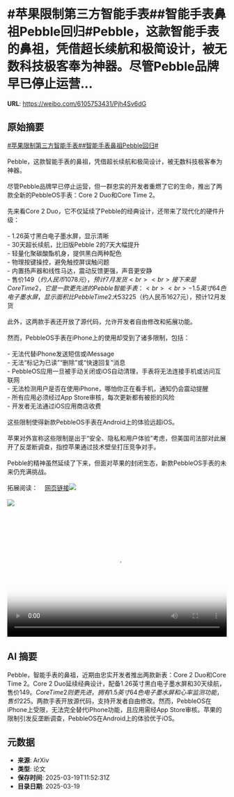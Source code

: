 # #苹果限制第三方智能手表##智能手表鼻祖Pebble回归#Pebble，这款智能手表的鼻祖，凭借超长续航和极简设计，被无数科技极客奉为神器。尽管Pebble品牌早已停止运营...

**URL**: https://weibo.com/6105753431/Pjh4Sv6dG

## 原始摘要

<a href="https://m.weibo.cn/search?containerid=231522type%3D1%26t%3D10%26q%3D%23%E8%8B%B9%E6%9E%9C%E9%99%90%E5%88%B6%E7%AC%AC%E4%B8%89%E6%96%B9%E6%99%BA%E8%83%BD%E6%89%8B%E8%A1%A8%23&amp;extparam=%23%E8%8B%B9%E6%9E%9C%E9%99%90%E5%88%B6%E7%AC%AC%E4%B8%89%E6%96%B9%E6%99%BA%E8%83%BD%E6%89%8B%E8%A1%A8%23" data-hide=""><span class="surl-text">#苹果限制第三方智能手表#</span></a><a href="https://m.weibo.cn/search?containerid=231522type%3D1%26t%3D10%26q%3D%23%E6%99%BA%E8%83%BD%E6%89%8B%E8%A1%A8%E9%BC%BB%E7%A5%96Pebble%E5%9B%9E%E5%BD%92%23&amp;extparam=%23%E6%99%BA%E8%83%BD%E6%89%8B%E8%A1%A8%E9%BC%BB%E7%A5%96Pebble%E5%9B%9E%E5%BD%92%23" data-hide=""><span class="surl-text">#智能手表鼻祖Pebble回归#</span></a><br><br>Pebble，这款智能手表的鼻祖，凭借超长续航和极简设计，被无数科技极客奉为神器。<br><br>尽管Pebble品牌早已停止运营，但一群忠实的开发者重燃了它的生命，推出了两款全新的PebbleOS手表：Core 2 Duo和Core Time 2。<br><br>先来看Core 2 Duo，它不仅延续了Pebble的经典设计，还带来了现代化的硬件升级：<br><br>- 1.26英寸黑白电子墨水屏，显示清晰<br>- 30天超长续航，比旧版Pebble 2的7天大幅提升<br>- 轻量化聚碳酸酯机身，提供黑白两种配色<br>- 物理按键操控，避免触控屏误触问题<br>- 内置扬声器和线性马达，震动反馈更强，声音更安静<br>- 售价$149（约人民币1078元），预计7月发货<br><br>接下来是Core Time 2，它是一款更先进的Pebble智能手表：<br><br>- 1.5英寸64色电子墨水屏，显示面积比Pebble Time 2大53%<br>- 金属机身+触控屏，外观更精致<br>- 预计30天续航，无需频繁充电<br>- 额外支持心率监测，增加健康功能<br>- 标准22mm表带，可自由更换<br>- 售价$225（约人民币1627元），预计12月发货<br><br>此外，这两款手表还开放了源代码，允许开发者自由修改和拓展功能。<br><br>然而，PebbleOS手表在iPhone上的使用却受到了诸多限制，包括：<br><br>- 无法代替iPhone发送短信或iMessage<br>- 无法“标记为已读”“删除”或“快速回复”消息<br>- PebbleOS应用一旦被手动关闭或iOS自动清理，手表将无法连接手机或访问互联网<br>- 无法检测用户是否在使用iPhone，哪怕你正在看手机，通知仍会震动提醒<br>- 所有应用必须经过App Store审核，每次更新都有被拒的风险<br>- 开发者无法通过iOS应用商店收费<br><br>这些限制使得新款PebbleOS手表在Android上的体验远超iOS。<br><br>苹果对外宣称这些限制是出于“安全、隐私和用户体验”考虑，但美国司法部对此展开了反垄断调查，指控苹果通过技术壁垒打压竞争对手。<br><br>Pebble的精神虽然延续了下来，但面对苹果的封闭生态，新款PebbleOS手表的未来仍充满挑战。<br><br>拓展阅读：<a href="https://weibo.cn/sinaurl?u=https%3A%2F%2Fericmigi.com%2Fblog%2Fapple-restricts-pebble-from-being-awesome-with-iphones" data-hide=""><span class="url-icon"><img style="width: 1rem;height: 1rem" src="https://h5.sinaimg.cn/upload/2015/09/25/3/timeline_card_small_web_default.png" referrerpolicy="no-referrer"></span><span class="surl-text">网页链接</span></a><img style="" src="https://tvax3.sinaimg.cn/large/006Fd7o3gy1hzmc04mjl0j30zk0p4dqw.jpg" referrerpolicy="no-referrer"><br><br><img style="" src="https://tvax1.sinaimg.cn/large/006Fd7o3ly1hzmc0qbv2ij31900u075p.jpg" referrerpolicy="no-referrer"><br><br><br clear="both"><div style="clear: both"></div><video controls="controls" poster="https://tvax2.sinaimg.cn/orj480/006Fd7o3ly1hzmc0qutqij31900u075p.jpg" style="width: 100%"><source src="https://f.video.weibocdn.com/o0/dQB50x82lx08mNvli1jO010412000GI60E010.mp4?label=mp4_720p&amp;template=1080x720.25.0&amp;ori=0&amp;ps=1CwnkDw1GXwCQx&amp;Expires=1742388674&amp;ssig=fYE0zZgAWL&amp;KID=unistore,video"><source src="https://f.video.weibocdn.com/o0/mIWN2TO1lx08mNvkZfss010412000jzH0E010.mp4?label=mp4_hd&amp;template=720x480.25.0&amp;ori=0&amp;ps=1CwnkDw1GXwCQx&amp;Expires=1742388674&amp;ssig=IYYYmrYEU9&amp;KID=unistore,video"><source src="https://f.video.weibocdn.com/o0/7EvrACkGlx08mNvl2brW010412000cm30E010.mp4?label=mp4_ld&amp;template=540x360.25.0&amp;ori=0&amp;ps=1CwnkDw1GXwCQx&amp;Expires=1742388674&amp;ssig=6Rs8lEezom&amp;KID=unistore,video"><p>视频无法显示，请前往<a href="https://video.weibo.com/show?fid=1034%3A5145938675564597" target="_blank" rel="noopener noreferrer">微博视频</a>观看。</p></video>

## AI 摘要

Pebble，智能手表的鼻祖，近期由忠实开发者推出两款新表：Core 2 Duo和Core Time 2。Core 2 Duo延续经典设计，配备1.26英寸黑白电子墨水屏和30天续航，售价$149。Core Time 2则更先进，拥有1.5英寸64色电子墨水屏和心率监测功能，售价$225。两款手表开放源代码，支持开发者自由修改。然而，PebbleOS在iPhone上受限，无法完全替代iPhone功能，且应用需经App Store审核。苹果的限制引发反垄断调查，PebbleOS在Android上的体验优于iOS。

## 元数据

- **来源**: ArXiv
- **类型**: 论文
- **保存时间**: 2025-03-19T11:52:31Z
- **目录日期**: 2025-03-19

